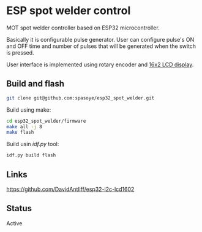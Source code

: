 # ESP spot welder control

MOT spot welder controller based on ESP32 microcontroller.

Basically it is configurable pulse generator. 
User can configure pulse's ON and OFF time and number of pulses that will be generated when the switch is pressed.

User interface is implemented using rotary encoder and [16x2 LCD display](https://github.com/DavidAntliff/esp32-i2c-lcd1602).

## Build and flash
```bash
git clone git@github.com:spasoye/esp32_spot_welder.git
```

Build using make:
```bash
cd esp32_spot_welder/firmware
make all -j 8
make flash
```

Build usin *idf.py* tool:
```bash
idf.py build flash
```

## Links
https://github.com/DavidAntliff/esp32-i2c-lcd1602

## Status

Active
